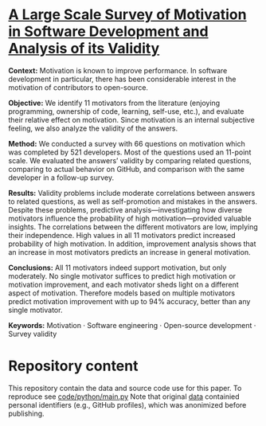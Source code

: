 # [A Large Scale Survey of Motivation in Software Development and Analysis of its Validity](https://arxiv.org/pdf/2404.08303)

**Context:** Motivation is known to improve performance. In software development in particular, there has been considerable interest in the
motivation of contributors to open-source.

**Objective:** We identify 11 motivators from the literature (enjoying programming, ownership of code, learning, self-use, etc.), and evaluate their relative
effect on motivation. Since motivation is an internal subjective feeling, we also
analyze the validity of the answers.

**Method:** We conducted a survey with 66 questions on motivation which was
completed by 521 developers. Most of the questions used an 11-point scale. We
evaluated the answers’ validity by comparing related questions, comparing to
actual behavior on GitHub, and comparison with the same developer in a
follow-up survey.

**Results:** Validity problems include moderate correlations between answers to
related questions, as well as self-promotion and mistakes in the answers. Despite these problems, predictive analysis—investigating how diverse motivators
influence the probability of high motivation—provided valuable insights. The
correlations between the different motivators are low, implying their independence. High values in all 11 motivators predict increased probability of high
motivation. In addition, improvement analysis shows that an increase in most
motivators predicts an increase in general motivation.

**Conclusions:** All 11 motivators indeed support motivation, but only moderately. No single motivator suffices to predict high motivation or motivation
improvement, and each motivator sheds light on a different aspect of motivation. Therefore models based on multiple motivators predict motivation
improvement with up to 94% accuracy, better than any single motivator.

**Keywords:** Motivation · Software engineering · Open-source development · Survey validity

# Repository content
This repository contain the data and source code use for this paper.
To reproduce see [code/python/main.py](https://github.com/evidencebp/motivation/blob/master/code/python/main.py)
Note that original [data](https://github.com/evidencebp/motivation/tree/master/data) containied personal identifiers (e.g., GitHub profiles), which was anonimized before publishing.

